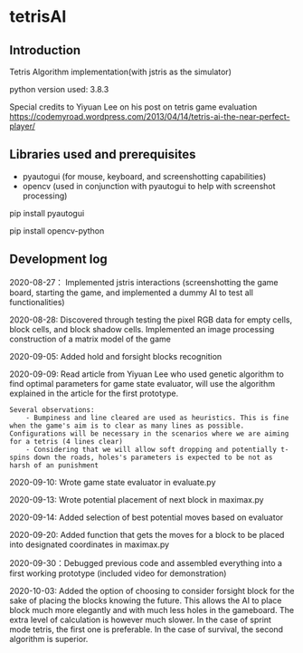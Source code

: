 # tetrisAI

## Introduction

Tetris Algorithm implementation(with jstris as the simulator)

python version used: 3.8.3

Special credits to Yiyuan Lee on his post on tetris game evaluation https://codemyroad.wordpress.com/2013/04/14/tetris-ai-the-near-perfect-player/

## Libraries used and prerequisites

- pyautogui (for mouse, keyboard, and screenshotting capabilities)
- opencv (used in conjunction with pyautogui to help with screenshot processing)

pip install pyautogui

pip install opencv-python


## Development log

2020-08-27： Implemented jstris interactions (screenshotting the game board, starting the game, and implemented a dummy AI to test all functionalities)

2020-08-28: Discovered through testing the pixel RGB data for empty cells, block cells, and block shadow cells. Implemented an image processing construction of a matrix model of the game

2020-09-05: Added hold and forsight blocks recognition 

2020-09-09: Read article from Yiyuan Lee who used genetic algorithm to find optimal parameters for game state evaluator, will use the algorithm explained in the article for the first prototype.

	Several observations:
		- Bumpiness and line cleared are used as heuristics. This is fine when the game's aim is to clear as many lines as possible. Configurations will be necessary in the scenarios where we are aiming for a tetris (4 lines clear)
		- Considering that we will allow soft dropping and potentially t-spins down the roads, holes's parameters is expected to be not as harsh of an punishment



2020-09-10: Wrote game state evaluator in evaluate.py

2020-09-13: Wrote potential placement of next block in maximax.py

2020-09-14: Added selection of best potential moves based on evaluator

2020-09-20: Added function that gets the moves for a block to be placed into designated coordinates in maximax.py

2020-09-30：Debugged previous code and assembled everything into a first working prototype (included video for demonstration)

2020-10-03: Added the option of choosing to consider forsight block for the sake of placing the blocks knowing the future. This allows the AI to place block much more elegantly and with much less holes in the gameboard. The extra level of calculation is however much slower. In the case of sprint mode tetris, the first one is preferable. In the case of survival, the second algorithm is superior. 
